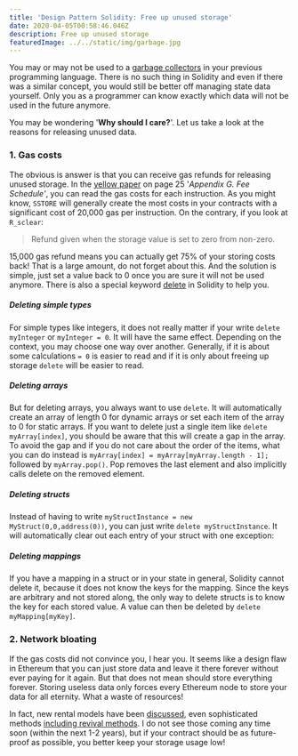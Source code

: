```yaml
---
title: 'Design Pattern Solidity: Free up unused storage'
date: 2020-04-05T00:58:46.046Z
description: Free up unused storage
featuredImage: ../../static/img/garbage.jpg
---
```

You may or may not be used to a [garbage collectors](https://en.wikipedia.org/wiki/Garbage_collection_(computer_science)) in your previous programming language. There is no such thing in Solidity and even if there was a similar concept, you would still be better off managing state data yourself. Only you as a programmer can know exactly which data will not be used in the future anymore.

You may be wondering '**Why should I care?**'. Let us take a look at the reasons for releasing unused data.

### 1. Gas costs

The obvious is answer is that you can receive gas refunds for releasing unused storage. In the [yellow paper](https://ethereum.github.io/yellowpaper/paper.pdf) on page 25 '*Appendix G. Fee Schedule'*, you can read the gas costs for each instruction. As you might know, `SSTORE` will generally create the most costs in your contracts with a significant cost of 20,000 gas per instruction. On the contrary, if you look at `R_sclear`:

> Refund given when the storage value is set to zero from  non-zero.

15,000 gas refund means you can actually get 75% of your storing costs back! That is a large amount, do not forget about this. And the solution is simple, just set a value back to 0 once you are sure it will not be used anymore. There is also a special keyword [delete](https://solidity.readthedocs.io/en/latest/types.html#delete) in Solidity to help you.

##### Deleting simple types

For simple types like integers, it does not really matter if your write `delete myInteger` or `myInteger = 0`. It will have the same effect. Depending on the context, you may choose one way over another. Generally, if it is about some calculations `= 0` is easier to read and if it is only about freeing up storage `delete` will be easier to read.

##### Deleting arrays

But for deleting arrays, you always want to use `delete`. It will automatically create an array of length 0 for dynamic arrays or set each item of the array to 0 for static arrays. If you want to delete just a single item like `delete myArray[index]`, you should be aware that this will create a gap in the array. To avoid the gap and if you do not care about the order of the items, what you can do instead is `myArray[index] = myArray[myArray.length - 1];` followed by `myArray.pop()`. Pop removes the last element and also implicitly calls delete on the removed element.

##### Deleting structs

Instead of having to write `myStructInstance = new MyStruct(0,0,address(0))`, you can just write `delete myStructInstance`. It will automatically clear out each entry of your struct with one exception:

##### Deleting mappings

If you have a mapping in a struct or in your state in general, Solidity cannot delete it, because it does not know the keys for the mapping. Since the keys are arbitrary and not stored along, the only way to delete structs is to know the key for each stored value. A value can then be deleted by `delete myMapping[myKey]`.

### 2. Network bloating

If the gas costs did not convince you, I hear you. It seems like a design flaw in Ethereum that you can just store data and leave it there forever without ever paying for it again. But that does not mean should store everything forever. Storing useless data only forces every Ethereum node to store your data for all eternity. What a waste of resources!

In fact, new rental models have been [discussed](https://eips.ethereum.org/EIPS/eip-1418), even sophisticated methods [including revival methods](https://ethresear.ch/t/improving-ux-for-storage-rent/399). I do not see those coming any time soon (within the next 1-2 years), but if your contract should be as future-proof as possible, you better keep your storage usage low!